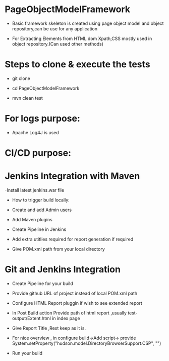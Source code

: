 # PageObjectModelFramework


- Basic framework skeleton is created using page object model and object repository,can be use for any application

- For Extracting Elements from HTML dom Xpath,CSS mostly used in object repository.(Can used other methods)





# Steps to clone & execute the tests

- git clone <url>
  
- cd PageObjectModelFramework

- mvn clean test

# For logs purpose:

- Apache Log4J is used


# CI/CD purpose:

# Jenkins Integration with Maven

-Install latest jenkins.war file

- How to trigger build locally:

- Create and add Admin users

- Add Maven plugins 

- Create Pipeline in Jenkins

- Add extra utitlies required for report generation if required

- Give POM.xml path from your local directory


# Git and Jenkins Integration

- Create Pipeline for your build

- Provide github URL of project instead of local POM.xml path

- Configure HTML Report pluggin if wish to see extended report

- In Post Build action Provide path of html report ,usually test-output/Extent.html in index page

-  Give Report Title ,Rest keep as it is.

- For nice overview , in configure build->Add script-> provide System.setProperty("hudson.model.DirectoryBrowserSupport.CSP", "")

- Run your build

